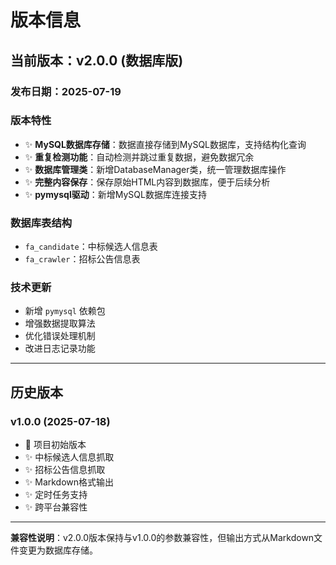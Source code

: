# 版本信息

## 当前版本：v2.0.0 (数据库版)

### 发布日期：2025-07-19

### 版本特性
- ✨ **MySQL数据库存储**：数据直接存储到MySQL数据库，支持结构化查询
- ✨ **重复检测功能**：自动检测并跳过重复数据，避免数据冗余
- ✨ **数据库管理类**：新增DatabaseManager类，统一管理数据库操作
- ✨ **完整内容保存**：保存原始HTML内容到数据库，便于后续分析
- ✨ **pymysql驱动**：新增MySQL数据库连接支持

### 数据库表结构
- `fa_candidate`：中标候选人信息表
- `fa_crawler`：招标公告信息表

### 技术更新
- 新增 `pymysql` 依赖包
- 增强数据提取算法
- 优化错误处理机制
- 改进日志记录功能

---

## 历史版本

### v1.0.0 (2025-07-18)
- 🎉 项目初始版本
- ✨ 中标候选人信息抓取
- ✨ 招标公告信息抓取
- ✨ Markdown格式输出
- ✨ 定时任务支持
- ✨ 跨平台兼容性

---

**兼容性说明**：v2.0.0版本保持与v1.0.0的参数兼容性，但输出方式从Markdown文件变更为数据库存储。
